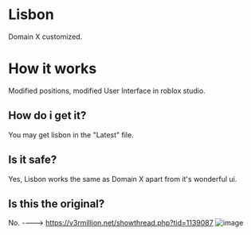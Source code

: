 # Lisbon
Domain X customized.



# How it works
Modified positions, modified User Interface in roblox studio.

## How do i get it?
You may get lisbon in the "Latest" file.


## Is it safe?
Yes, Lisbon works the same as Domain X apart from it's wonderful ui.


## Is this the original?
No. ----> https://v3rmillion.net/showthread.php?tid=1139087
![image](https://user-images.githubusercontent.com/104308255/210346916-663d6f0b-84cf-4cb6-9bc7-87752b1251c4.png)
